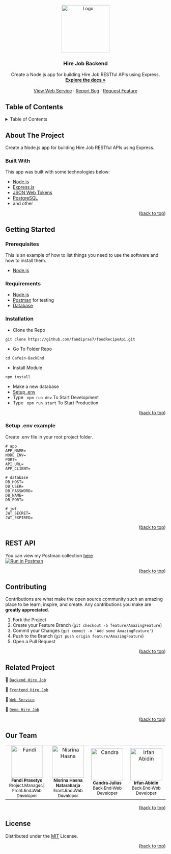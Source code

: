 <div id="top"></div>

<!-- PROJECT LOGO -->
<br />
<div align="center">
  <a href="https://github.com/Candra-Julius/Cafein-BackEnd">
    <img src="https://res.cloudinary.com/dbpfwb5ok/image/upload/v1659171078/portofolio/Hirejob/logo_ectiuy.png" alt="Logo" width="150px">
  </a>

  <h3 align="center">Hire Job Backend</h3>

  <p align="center">
    Create a Node.js app for building Hire Job RESTful APIs using Express.
    <br />
    <a href="#table-of-contents"><strong>Explore the docs »</strong></a>
    <br />
    <br />
    <a href="https://food-recipe-fandi.herokuapp.com/">View Web Service</a>
    ·
    <a href="https://github.com/Candra-Julius/Cafein-BackEnd/issues">Report Bug</a>
    ·
    <a href="https://github.com/Candra-Julius/Cafein-BackEnd/issues">Request Feature</a>
  </p>

</div>

<!-- TABLE OF CONTENTS -->
## Table of Contents
<details>
  <summary>Table of Contents</summary>
  <ol>
    <li>
      <a href="#about-the-project">About The Project</a>
      <ul>
        <li><a href="#built-with">Built With</a></li>
      </ul>
    </li>
    <li>
      <a href="#getting-started">Getting Started</a>
      <ul>
        <li><a href="#prerequisites">Prerequisites</a></li>
        <li><a href="#requirements">Requirements</a></li>
        <li><a href="#installation">Installation</a></li>
        <li><a href="#setup-env-example">Setup .env example</a></li>
      </ul>
    </li>
    <li><a href="#rest-api">REST API</a></li>
    <li><a href="#contributing">Contributing</a></li>
    <li><a href="#related-project">Related Project</a></li>
    <li><a href="#contributing">Contributing</a></li>
    <li><a href="#our-team">Contact</a></li>
    <li><a href="#license">License</a></li>
  </ol>
</details>

<!-- ABOUT THE PROJECT -->
## About The Project
Create a Node.js app for building Hire Job RESTful APIs using Express.

### Built With
This app was built with some technologies below:
- [Node.js](https://nodejs.org/en/)
- [Express.js](https://expressjs.com/)
- [JSON Web Tokens](https://jwt.io/)
- [PostgreSQL](https://www.postgresql.org/)
- and other

<p align="right">(<a href="#top">back to top</a>)</p>

<!-- GETTING STARTED -->
## Getting Started

### Prerequisites

This is an example of how to list things you need to use the software and how to install them.

* [Node.js](https://nodejs.org/en/download/)

### Requirements
* [Node.js](https://nodejs.org/en/)
* [Postman](https://www.getpostman.com/) for testing
* [Database](https://www.postgresql.org/)

### Installation

- Clone the Repo
```
git clone https://github.com/fandipras7/foodRecipeApi.git
```
- Go To Folder Repo
```
cd Cafein-BackEnd
```
- Install Module
```
npm install
```
- Make a new database
- <a href="#setup-env-example">Setup .env</a>
- Type ` npm run dev` To Start Development
- Type ` npm run start` To Start Production

<p align="right">(<a href="#top">back to top</a>)</p>

### Setup .env example

Create .env file in your root project folder.

```env
# app
APP_NAME=
NODE_ENV=
PORT=
API_URL=
APP_CLIENT=

# database
DB_HOST=
DB_USER=
DB_PASSWORD=
DB_NAME=
DB_PORT=

# jwt
JWT_SECRET=
JWT_EXPIRED=
```

<p align="right">(<a href="#top">back to top</a>)</p>

## REST API

You can view my Postman collection [here]()
</br>
[![Run in Postman](https://run.pstmn.io/button.svg)]()

<p align="right">(<a href="#top">back to top</a>)</p>

<!-- CONTRIBUTING -->
## Contributing

Contributions are what make the open source community such an amazing place to be learn, inspire, and create. Any contributions you make are **greatly appreciated**.

1. Fork the Project
2. Create your Feature Branch (`git checkout -b feature/AmazingFeature`)
3. Commit your Changes (`git commit -m 'Add some AmazingFeature'`)
4. Push to the Branch (`git push origin feature/AmazingFeature`)
5. Open a Pull Request

<p align="right">(<a href="#top">back to top</a>)</p>

## Related Project
:rocket: [`Backend Hire Job`](https://github.com/fandipras7/Cafein-BackEnd)

:rocket: [`Frontend Hire Job`](https://github.com/fandipras7/FE-Cafein)

:rocket: [`Web Service`](https://hire-job-app.herokuapp.com)

:rocket: [`Demo Hire Job`](https://fe-cafein.vercel.app/)

<p align="right">(<a href="#top">back to top</a>)</p>

## Our Team

<center>
  <table>
    <tr>
      <td align="center">
        <a href="https://github.com/fandipras7">
          <img width="100" src="https://avatars.githubusercontent.com/u/103250624?s=400&u=f875f1e92e184d49228f1767f6362b10c56b88a4&v=4" alt="Fandi"><br/>
          <sub><b>Fandi Prasetyo</b></sub> <br/>
          <sub>Project Manager | Front End Web Developer</sub>
        </a>
      </td>
      <td align="center">
        <a href="https://github.com/NisrinaNataraharja">
          <img width="100" src="https://avatars.githubusercontent.com/u/98700935?v=4" alt="Nisrina Hasna"><br/>
          <sub><b>Nisrina Hasna Nataraharja</b></sub> <br/>
          <sub>Front End Web Developer</sub>
        </a>
      </td>
      <td align="center">
        <a href="https://github.com/Candra-Julius">
          <img width="100" src="https://avatars.githubusercontent.com/u/102232190?v=4" alt="Candra"><br/>
          <sub><b>Candra Julius</b></sub> <br/>
          <sub>Back End Web Developer</sub>
        </a>
      </td>
      <td align="center">
        <a href="https://github.com/irfan43a">
          <img width="100" src="https://avatars.githubusercontent.com/u/98889949?v=4" alt="Irfan Abidin"><br/>
          <sub><b>Irfan Abidin</b></sub> <br/>
          <sub>Back End Web Developer</sub>
        </a>
      </td>
    </tr>
  </table>
</center>

<p align="right">(<a href="#top">back to top</a>)</p>

## License
Distributed under the [MIT](/LICENSE) License.

<p align="right">(<a href="#top">back to top</a>)</p>

